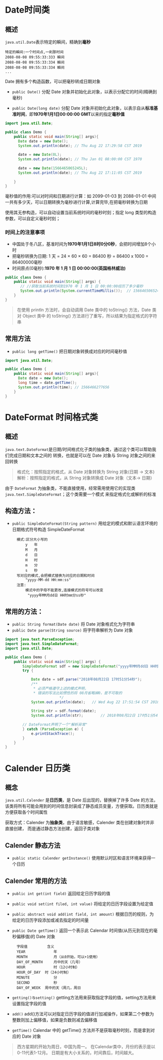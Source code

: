 # Date时间类
## 概述
`java.util.Date`表示特定的瞬间，精确到**毫秒**

	特定的瞬间:一个时间点,一刹那时间
	2088-08-08 09:55:33:333 瞬间
	2088-08-08 09:55:33:334 瞬间
	2088-08-08 09:55:33:334 瞬间
	...

Date 拥有多个构造函数，可以把毫秒转成日期对象

- `public Date()` 分配 Date 对象并初始化此对象，以表示分配它的时间(精确到毫秒)

- `public Date(long date)` 分配 Date 对象并初始化此对象，以表示自从**标准基准时间**，即**1970年1月1日00:00:00 GMT**以来的指定**毫秒值**

```java
import java.util.Date;

public class Demo {
    public static void main(String[] args){  
      Date date = new Date();
      System.out.println(date);	// Thu Aug 22 17:29:58 CST 2019
      
      date = new Date(0L);
      System.out.println(date);	// Thu Jan 01 08:00:00 CST 1970
      
      date = new Date(1566465065245L);
      System.out.println(date);	// Thu Aug 22 17:11:05 CST 2019
      
    }
}

```

毫秒值的作用:可以对时间和日期进行计算：如 2099-01-03 到 2088-01-01 中间一共有多少天，可以日期转换为毫秒进行计算,计算完毕,在把毫秒转换为日期

使用其无参构造，可以自动设置当前系统时间的毫秒时刻；指定 long 类型的构造参数，可以自定义毫秒时刻；

### 时间上的注意事项	 
- 中国处于冬八区，基准时间为**1970年1月1日8时0分0秒**，会把时间增加8个小时
- 把毫秒转换为日期: 1 天 = 24 × 60 × 60 = 86400 秒  = 86400 x 1000 = 86400000毫秒
- 时间原点(0毫秒):**1970 年 1 月 1 日 00:00:00(英国格林威治)**

```java
public class Demo {
    public static void main(String[] args) {
       // //获取当前系统时间到1970 年 1 月 1 日 00:00:00经历了多少毫秒
       System.out.println(System.currentTimeMillis());	// 1566465065245
    }
}
```

>在使用 println 方法时，会自动调用 Date 类中的 toString() 方法，Date 类对 Object 类中
的 toString() 方法进行了重写，所以结果为指定格式的字符串

## 常用方法

- `public long getTime()` 把日期对象转换成对应的时间毫秒值

```java
import java.util.Date;

public class Demo {
    public static void main(String[] args){
      Date date = new Date();
      long time = date.getTime();
      System.out.println(time);	// 1566466277656
    }
}

```

# DateFormat 时间格式类

## 概述

`java.text.DateFormat`是日期/时间格式化子类的抽象类，通过这个类可以帮助我们完成日期和文本之间的
转换，也就是可以在 Date 对象与 String 对象之间的来回转换

>格式化：按照指定的格式，从 Date 对象转换为 String 对象(日期 -> 文本)
>解析：按照指定的格式，从 String 对象转换成 Date 对象（文本-> 日期）

由于 `DateFormat` 为抽象类，不能直接使用，经常需用使用它的实现类`java.text.SimpleDateFormat`；这个类需要一个模式
来指定格式化或解析的标准

## 构造方法：

- `public SimpleDateFormat(String pattern)` 用给定的模式和默认语言环境的日期格式符号构造 SimpleDateFormat


        模式:区分大小写的
            y   年
            M   月
            d   日
            H   时
            m   分
            s   秒
        写对应的模式,会把模式替换为对应的日期和时间
            "yyyy-MM-dd HH:mm:ss"
        注意:
            模式中的字母不能更改,连接模式的符号可以改变
             "yyyy年MM月dd日 HH时mm分ss秒"

## 常用的方法：

- `public String format(Date date)` 将 Date 对象格式化为字符串
- `public Date parse(String source)` 将字符串解析为 Date 对象

```java
import java.text.ParseException;
import java.text.SimpleDateFormat;
import java.util.Date;

public class Demo {
    public static void main(String[] args) {
        SimpleDateFormat sdf = new SimpleDateFormat("yyyy年MM月dd日 HH时mm分ss秒");
        try {

            Date date = sdf.parse("2018年08月22日 17时51分54秒");
            /**
             * 必须严格遵守上述的模式声明，
             * 错误的写法比如惯性的将 08月省略掉0，是不可取的
						 */
            System.out.println(date);   // Wed Aug 22 17:51:54 CST 2018
						
            String str = sdf.format(date);
            System.out.println(str);		// 2018年08月22日 17时51分54秒
						
        // DateFormat声明了一个"解析异常"
        } catch (ParseException e) {
            e.printStackTrace();
        }
    }
}

```

# Calender 日历类

## 概念

`java.util.Calender` 是**日历类**，是 Date 后出现的，替换掉了许多 Date 的方法，
该类将所有可能会用到的时间信息封装成了静态成员变量，方便获取。日历类就是方便获取各个时间属性

获取方式：Calender 为**抽象类**，由于语言敏感，Calender 类在创建对象时并非直接创建，
而是通过静态方法创建，返回子类对象

## Calender 静态方法
- `public static Calender getInstance()` 使用默认时区和语言环境来获得一个日历

## Calender 常用的方法

- `public int get(int field)` 返回给定日历字段的值
- `public void set(int filed, int value)` 将给定的日历字段设置为给定值
- `public abstract void add(int field, int amount)` 根据日历的规则，为给定的日历字段添加或减去指定的时间量
- `public Date getTime()` 返回一个表示此 Calendar 时间值(从历元到现在的毫秒偏移值)的 Date 对象


		字段值	        含义
		YEAR	         年
		MONTH	         月（从0开始，可以+1使用）
		DAY_OF_MONTH	 月中的天（几号）
		HOUR	         时（12小时制）
		HOUR_OF_DAY	 时（24小时制）
		MINUTE	         分
		SECOND	         秒
		DAY_OF_WEEK	 周中的天（周几，周日

- `getting()与setting()` getting方法用来获取指定字段的值，setting方法用来设置指定字段的值
- `add()` add()方法可以对指定日历字段的值进行加减操作，如果第二个参数为整数则加上偏移值，如果是负数则减去偏移值
- `getTime()` Calendar 中的 getTime() 方法并不是获取毫秒时刻，而是拿到对应的 Date 对象

>西方星期的开始为周日，中国为周一。
 在Calendar类中，月份的表示是以0-11代表1-12月。
 日期是有大小关系的，时间靠后，时间越大。
